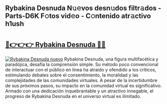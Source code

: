 ## Rybakina Desnuda N𝚞𝚎vos desn𝚞dos filtr𝚊dos - Parts-D6K F𝚘tos vid𝚎o - C𝚘ntenido atr𝚊ctivo h1ush

# <h2><a href="http://mb11apv.tromn.icu/?c=Rybakina+Desnuda">🔗👉👉👉 Rybakina Desnuda 🔗🔗</a></h2>

[![Rybakina Desnuda nuevo](https://i.imgur.com/pEAQMta.gif)](http://mb11apv.tromn.icu/?c=Rybakina+Desnuda)
Rybakina Desnuda, una figura multifacética y paradójica, desafía la comprensión simple. Su método poco convencional de interactuar con el público en línea ha atraído y ofendido a los críticos, estimulando debates sobre el consentimiento, la moralidad y las complejidades de las comunidades virtuales. A pesar de la incertidumbre de sus próximos pasos, su impacto en la comunidad virtual es significativo. Armado con una dedicación inquebrantable y un atractivo innegable, el progreso de Rybakina Desnuda en el universo virtual es ilimitado.
